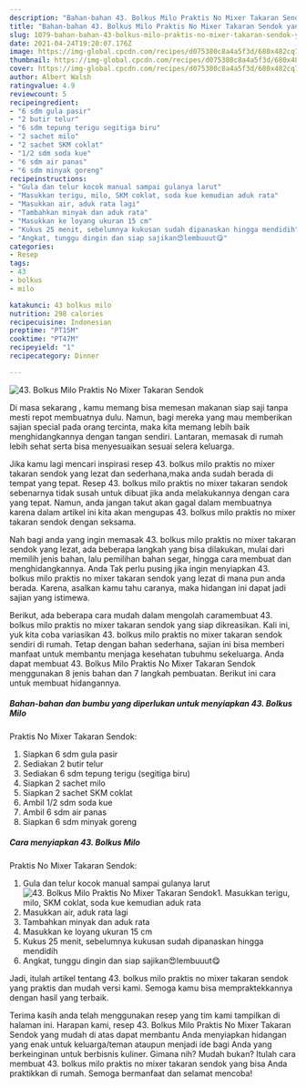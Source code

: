 ```yaml
---
description: "Bahan-bahan 43. Bolkus Milo Praktis No Mixer Takaran Sendok yang enak dan Mudah Dibuat"
title: "Bahan-bahan 43. Bolkus Milo Praktis No Mixer Takaran Sendok yang enak dan Mudah Dibuat"
slug: 1079-bahan-bahan-43-bolkus-milo-praktis-no-mixer-takaran-sendok-yang-enak-dan-mudah-dibuat
date: 2021-04-24T19:20:07.176Z
image: https://img-global.cpcdn.com/recipes/d075380c8a4a5f3d/680x482cq70/43-bolkus-milo-praktis-no-mixer-takaran-sendok-foto-resep-utama.jpg
thumbnail: https://img-global.cpcdn.com/recipes/d075380c8a4a5f3d/680x482cq70/43-bolkus-milo-praktis-no-mixer-takaran-sendok-foto-resep-utama.jpg
cover: https://img-global.cpcdn.com/recipes/d075380c8a4a5f3d/680x482cq70/43-bolkus-milo-praktis-no-mixer-takaran-sendok-foto-resep-utama.jpg
author: Albert Walsh
ratingvalue: 4.9
reviewcount: 5
recipeingredient:
- "6 sdm gula pasir"
- "2 butir telur"
- "6 sdm tepung terigu segitiga biru"
- "2 sachet milo"
- "2 sachet SKM coklat"
- "1/2 sdm soda kue"
- "6 sdm air panas"
- "6 sdm minyak goreng"
recipeinstructions:
- "Gula dan telur kocok manual sampai gulanya larut"
- "Masukkan terigu, milo, SKM coklat, soda kue kemudian aduk rata"
- "Masukkan air, aduk rata lagi"
- "Tambahkan minyak dan aduk rata"
- "Masukkan ke loyang ukuran 15 cm"
- "Kukus 25 menit, sebelumnya kukusan sudah dipanaskan hingga mendidih"
- "Angkat, tunggu dingin dan siap sajikan😍lembuuut😋"
categories:
- Resep
tags:
- 43
- bolkus
- milo

katakunci: 43 bolkus milo 
nutrition: 298 calories
recipecuisine: Indonesian
preptime: "PT15M"
cooktime: "PT47M"
recipeyield: "1"
recipecategory: Dinner

---
```



![43. Bolkus Milo
Praktis No Mixer Takaran Sendok](https://img-global.cpcdn.com/recipes/d075380c8a4a5f3d/680x482cq70/43-bolkus-milo-praktis-no-mixer-takaran-sendok-foto-resep-utama.jpg)

Di masa  sekarang , kamu memang bisa memesan makanan siap saji tanpa mesti repot membuatnya dulu. Namun, bagi mereka yang mau memberikan sajian special pada orang tercinta, maka kita memang lebih baik menghidangkannya dengan tangan sendiri. Lantaran, memasak di rumah lebih sehat serta bisa menyesuaikan sesuai selera keluarga.

Jika kamu lagi mencari inspirasi resep 43. bolkus milo
praktis no mixer takaran sendok yang lezat dan sederhana,maka anda sudah berada di tempat yang tepat. Resep 43. bolkus milo
praktis no mixer takaran sendok  sebenarnya tidak susah untuk dibuat jika anda melakukannya dengan cara yang tepat. Namun, anda jangan takut akan gagal dalam membuatnya 
karena dalam artikel ini kita akan mengupas 43. bolkus milo
praktis no mixer takaran sendok dengan seksama.  



Nah bagi anda yang ingin memasak 43. bolkus milo
praktis no mixer takaran sendok yang lezat, ada beberapa langkah yang bisa dilakukan, mulai dari memilih jenis bahan, lalu pemilihan bahan segar, hingga cara membuat dan menghidangkannya. Anda Tak perlu pusing jika ingin menyiapkan 43. bolkus milo
praktis no mixer takaran sendok yang lezat di mana pun anda berada. Karena, asalkan kamu  tahu caranya, maka hidangan ini dapat jadi sajian yang istimewa.

Berikut, ada beberapa cara mudah dalam mengolah caramembuat 43. bolkus milo
praktis no mixer takaran sendok yang siap dikreasikan. Kali ini, yuk kita coba variasikan 43. bolkus milo
praktis no mixer takaran sendok sendiri di rumah. Tetap dengan bahan sederhana, sajian ini bisa memberi manfaat untuk membantu menjaga kesehatan tubuhmu sekeluarga. Anda dapat membuat 43. Bolkus Milo
Praktis No Mixer Takaran Sendok menggunakan 8 jenis bahan dan 7 langkah pembuatan. Berikut ini cara untuk membuat hidangannya.

<!--inarticleads1-->

##### Bahan-bahan dan bumbu yang diperlukan untuk menyiapkan 43. Bolkus Milo
Praktis No Mixer Takaran Sendok:

1. Siapkan 6 sdm gula pasir
1. Sediakan 2 butir telur
1. Sediakan 6 sdm tepung terigu (segitiga biru)
1. Siapkan 2 sachet milo
1. Siapkan 2 sachet SKM coklat
1. Ambil 1/2 sdm soda kue
1. Ambil 6 sdm air panas
1. Siapkan 6 sdm minyak goreng




<!--inarticleads2-->

##### Cara menyiapkan 43. Bolkus Milo
Praktis No Mixer Takaran Sendok:

1. Gula dan telur kocok manual sampai gulanya larut
<img src="https://img-global.cpcdn.com/steps/a2be0ced05ebad33/160x128cq70/43-bolkus-milo-praktis-no-mixer-takaran-sendok-langkah-memasak-1-foto.jpg" alt="43. Bolkus Milo
Praktis No Mixer Takaran Sendok">1. Masukkan terigu, milo, SKM coklat, soda kue kemudian aduk rata
1. Masukkan air, aduk rata lagi
1. Tambahkan minyak dan aduk rata
1. Masukkan ke loyang ukuran 15 cm
1. Kukus 25 menit, sebelumnya kukusan sudah dipanaskan hingga mendidih
1. Angkat, tunggu dingin dan siap sajikan😍lembuuut😋




Jadi, itulah artikel tentang  43. bolkus milo
praktis no mixer takaran sendok  yang praktis dan mudah versi kami. Semoga kamu bisa mempraktekkannya dengan hasil yang terbaik. 

Terima kasih anda telah menggunakan resep yang tim kami tampilkan di halaman ini. Harapan kami, resep  43. Bolkus Milo
Praktis No Mixer Takaran Sendok yang mudah di atas dapat membantu Anda menyiapkan hidangan yang enak untuk keluarga/teman ataupun menjadi ide bagi Anda yang berkeinginan untuk berbisnis kuliner. Gimana nih? Mudah bukan? Itulah cara membuat 43. bolkus milo
praktis no mixer takaran sendok yang bisa Anda praktikkan di rumah. Semoga bermanfaat dan selamat mencoba!

